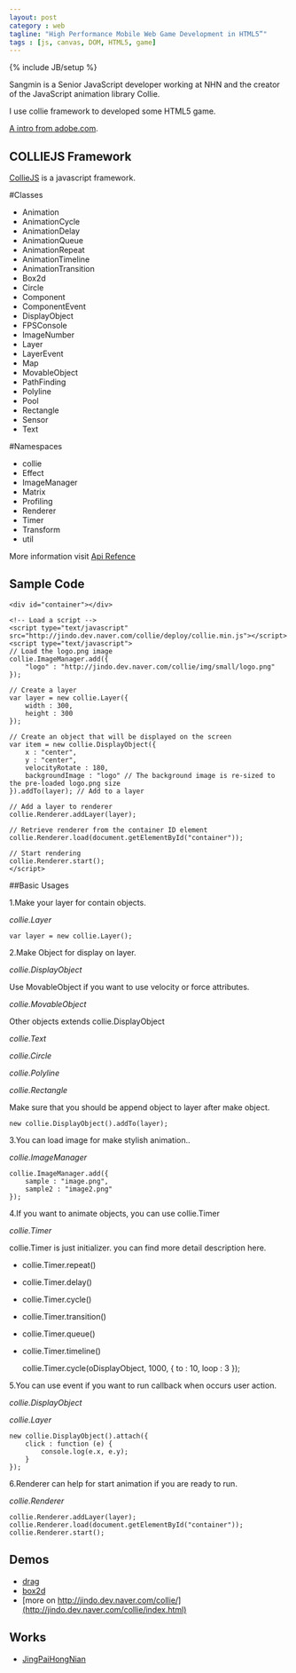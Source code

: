 ```yaml
---
layout: post
category : web
tagline: "High Performance Mobile Web Game Development in HTML5”"
tags : [js, canvas, DOM, HTML5, game]
---
```

{% include JB/setup %}

Sangmin is a Senior JavaScript developer working at NHN and the creator of the JavaScript animation library Collie.

I use collie framework to developed some HTML5 game.

[A intro from adobe.com](http://www.adobe.com/cn/devnet/html5/articles/introducing-collie.html).

## COLLIEJS Framework

[CollieJS](http://jindo.dev.naver.com/collie/index.html) is a javascript framework.

#Classes

*  Animation
*  AnimationCycle
*  AnimationDelay
*  AnimationQueue
*  AnimationRepeat
*  AnimationTimeline
*  AnimationTransition
*  Box2d
*  Circle
*  Component
*  ComponentEvent
*  DisplayObject
*  FPSConsole
*  ImageNumber
*  Layer
*  LayerEvent
*  Map
*  MovableObject
*  PathFinding
*  Polyline
*  Pool
*  Rectangle
*  Sensor
*  Text

#Namespaces

*  collie
*  Effect
*  ImageManager
*  Matrix
*  Profiling
*  Renderer
*  Timer
*  Transform
*  util

More information visit [Api Refence](http://jindo.dev.naver.com/collie/doc/index.html?l=en)

## Sample Code

    <div id="container"></div>

    <!-- Load a script -->
    <script type="text/javascript" src="http://jindo.dev.naver.com/collie/deploy/collie.min.js"></script>
    <script type="text/javascript">
    // Load the logo.png image
    collie.ImageManager.add({
        "logo" : "http://jindo.dev.naver.com/collie/img/small/logo.png"
    });

    // Create a layer
    var layer = new collie.Layer({
        width : 300,
        height : 300
    });

    // Create an object that will be displayed on the screen
    var item = new collie.DisplayObject({
        x : "center",
        y : "center",
        velocityRotate : 180,
        backgroundImage : "logo" // The background image is re-sized to the pre-loaded logo.png size
    }).addTo(layer); // Add to a layer

    // Add a layer to renderer
    collie.Renderer.addLayer(layer);

    // Retrieve renderer from the container ID element
    collie.Renderer.load(document.getElementById("container"));

    // Start rendering
    collie.Renderer.start();
    </script>


<div id="container"></div>

<!-- Load a script -->
<script type="text/javascript" src="http://jindo.dev.naver.com/collie/deploy/collie.min.js"></script>
<script type="text/javascript">
// Load the logo.png image
collie.ImageManager.add({
    "logo" : "http://jindo.dev.naver.com/collie/img/small/logo.png"
});

// Create a layer
var layer = new collie.Layer({
    width : 300,
    height : 300
});

// Create an object that will be displayed on the screen
var item = new collie.DisplayObject({
    x : "center",
    y : "center",
    velocityRotate : 180,
    backgroundImage : "logo" // The background image is re-sized to the pre-loaded logo.png size
}).addTo(layer); // Add to a layer

// Add a layer to renderer
collie.Renderer.addLayer(layer);

// Retrieve renderer from the container ID element
collie.Renderer.load(document.getElementById("container"));

// Start rendering
collie.Renderer.start();
</script>

##Basic Usages

1.Make your layer for contain objects.

*collie.Layer*

    var layer = new collie.Layer();

2.Make Object for display on layer.

*collie.DisplayObject*

Use MovableObject if you want to use velocity or force attributes.

*collie.MovableObject*

Other objects extends collie.DisplayObject

*collie.Text*

*collie.Circle*

*collie.Polyline*

*collie.Rectangle*

Make sure that you should be append object to layer after make object.

    new collie.DisplayObject().addTo(layer);

3.You can load image for make stylish animation..

*collie.ImageManager*

    collie.ImageManager.add({
    	sample : "image.png",
    	sample2 : "image2.png"
    });

4.If you want to animate objects, you can use collie.Timer

*collie.Timer*

collie.Timer is just initializer. you can find more detail description here.

*  collie.Timer.repeat()
*  collie.Timer.delay()
*  collie.Timer.cycle()
*  collie.Timer.transition()
*  collie.Timer.queue()
*  collie.Timer.timeline()

    collie.Timer.cycle(oDisplayObject, 1000, {
    	to : 10,
    	loop : 3
    });

5.You can use event if you want to run callback when occurs user action.

*collie.DisplayObject*

*collie.Layer*

    new collie.DisplayObject().attach({
    	click : function (e) {
    		console.log(e.x, e.y);
    	}
    });

6.Renderer can help for start animation if you are ready to run.

*collie.Renderer*

    collie.Renderer.addLayer(layer);
    collie.Renderer.load(document.getElementById("container"));
    collie.Renderer.start();

## Demos

  *  [drag](http://jindo.dev.naver.com/collie/demo/drag/)
  *  [box2d](http://jindo.dev.naver.com/collie/demo/box2d/)
  *  [more on http://jindo.dev.naver.com/collie/](http://jindo.dev.naver.com/collie/index.html)

## Works

  *  [JingPaiHongNian](http://mgtv.sinaapp.com/jphn/)
